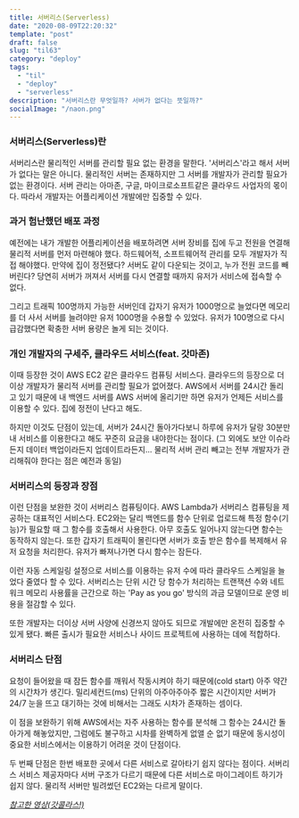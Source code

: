 ```yaml
---
title: 서버리스(Serverless)
date: "2020-08-09T22:20:32"
template: "post"
draft: false
slug: "til63"
category: "deploy"
tags:
  - "til"
  - "deploy"
  - "serverless"
description: "서버리스란 무엇일까? 서버가 없다는 뜻일까?"
socialImage: "/naon.png"
---
```


### 서버리스(Serverless)란
서버리스란 물리적인 서버를 관리할 필요 없는 환경을 말한다. '서버리스'라고 해서 서버가 없다는 말은 아니다. 물리적인 서버는 존재하지만 그 서버를 개발자가 관리할 필요가 없는 환경이다. 서버 관리는 아마존, 구글, 마이크로소프트같은 클라우드 사업자의 몫이다. 따라서 개발자는 어플리케이션 개발에만 집중할 수 있다.

### 과거 험난했던 배포 과정
예전에는 내가 개발한 어플리케이션을 배포하려면 서버 장비를 집에 두고 전원을 연결해 물리적 서버를 먼저 마련해야 했다. 하드웨어적, 소프트웨어적 관리를 모두 개발자가 직접 해야했다. 만약에 집이 정전됐다? 서버도 같이 다운되는 것이고, 누가 전원 코드를 빼버린다? 당연히 서버가 꺼져서 서버를 다시 연결할 때까지 유저가 서비스에 접속할 수 없다.

그리고 트래픽 100명까지 가능한 서버인데 갑자기 유저가 1000명으로 늘었다면 메모리를 더 사서 서버를 늘려야만 유저 1000명을 수용할 수 있었다. 유저가 100명으로 다시 급감했다면 확충한 서버 용량은 놀게 되는 것이다.

### 개인 개발자의 구세주, 클라우드 서비스(feat. 갓마존)
이때 등장한 것이 AWS EC2 같은 클라우드 컴퓨팅 서비스다. 클라우드의 등장으로 더이상 개발자가 물리적 서버를 관리할 필요가 없어졌다. AWS에서 서버를 24시간 돌리고 있기 때문에 내 백엔드 서버를 AWS 서버에 올리기만 하면 유저가 언제든 서비스를 이용할 수 있다. 집에 정전이 난다고 해도.

하지만 이것도 단점이 있는데, 서버가 24시간 돌아가다보니 하루에 유저가 달랑 30분만 내 서비스를 이용한다고 해도 꾸준히 요금을 내야한다는 점이다. (그 외에도 보안 이슈라든지 데이터 백업이라든지 업데이트라든지... 물리적 서버 관리 빼고는 전부 개발자가 관리해줘야 한다는 점은 예전과 동일)

### 서버리스의 등장과 장점
이런 단점을 보완한 것이 서버리스 컴퓨팅이다. AWS Lambda가 서버리스 컴퓨팅을 제공하는 대표적인 서비스다. EC2와는 달리 백엔드를 함수 단위로 업로드해 특정 함수(기능)가 필요할 때 그 함수를 호출해서 사용한다. 아무 호출도 일어나지 않는다면 함수는 동작하지 않는다. 또한 갑자기 트래픽이 몰린다면 서버가 호출 받은 함수를 복제해서 유저 요청을 처리한다. 유저가 빠져나가면 다시 함수는 잠든다.

이런 자동 스케일링 설정으로 서비스를 이용하는 유저 수에 따라 클라우드 스케일을 늘었다 줄였다 할 수 있다. 서버리스는 단위 시간 당 함수가 처리하는 트랜잭션 수와 네트워크 메모리 사용률을 근간으로 하는 'Pay as you go' 방식의 과금 모델이므로 운영 비용을 절감할 수 있다.

또한 개발자는 더이상 서버 사양에 신경쓰지 않아도 되므로 개발에만 온전히 집중할 수 있게 됐다. 빠른 출시가 필요한 서비스나 사이드 프로젝트에 사용하는 데에 적합하다.

### 서버리스 단점
요청이 들어왔을 때 잠든 함수를 깨워서 작동시켜야 하기 때문에(cold start) 아주 약간의 시간차가 생긴다. 밀리세컨드(ms) 단위의 아주아주아주 짧은 시간이지만 서버가 24/7 눈을 뜨고 대기하는 것에 비해서는 그래도 시차가 존재하는 셈이다.

이 점을 보완하기 위해 AWS에서는 자주 사용하는 함수를 분석해 그 함수는 24시간 돌아가게 해놓았지만, 그럼에도 불구하고 시차를 완벽하게 없앨 순 없기 때문에 동시성이 중요한 서비스에서는 이용하기 어려운 것이 단점이다.

두 번째 단점은 한번 배포한 곳에서 다른 서비스로 갈아타기 쉽지 않다는 점이다. 서버리스 서비스 제공자마다 서버 구조가 다르기 때문에 다른 서비스로 마이그레이트 하기가 쉽지 않다. 물리적 서버만 빌려썼던 EC2와는 다르게 말이다.

*[참고한 영상(갓콜라스!)](https://www.youtube.com/watch?v=ufLmReluPww)*
